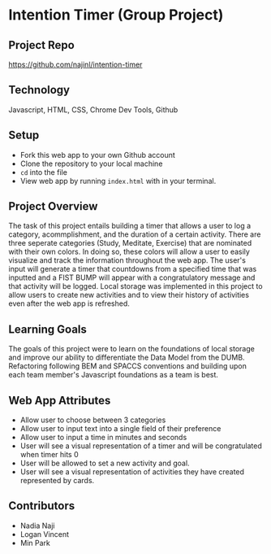 # Intention Timer (Group Project)

## Project Repo
https://github.com/najinl/intention-timer

## Technology
Javascript, HTML, CSS, Chrome Dev Tools, Github

## Setup
- Fork this web app to your own Github account
- Clone the repository to your local machine
- `cd` into the file
- View web app by running `index.html` with in your terminal.


## Project Overview
The task of this project entails building a timer that allows a user to log a category, acommplishment, and the duration of a certain activity.  There are three seperate categories (Study, Meditate, Exercise) that are nominated with their own colors. In doing so, these colors will allow a user to easily visualize and track the information throughout the web app.  The user's input will generate a timer that countdowns from a specified time that was inputted and a FIST BUMP will appear with a congratulatory message and that activity will be logged. Local storage was implemented in this project to allow users to create new activities and to view their history of activities even after the web app is refreshed.

## Learning Goals
The goals of this project were to learn on the foundations of local storage and improve our ability to differentiate the Data Model from the DUMB.  Refactoring following BEM and SPACCS conventions and building upon each team member's Javascript foundations as a team is best.


## Web App Attributes
- Allow user to choose between 3 categories
- Allow user to input text into a single field of their preference
- Allow user to input a time in minutes and seconds
- User will see a visual representation of a timer and will be congratulated when timer hits 0
- User will be allowed to set a new activity and goal.
- User will see a visual representation of activities they have created represented by cards.

## Contributors
- Nadia Naji
- Logan Vincent
- Min Park
